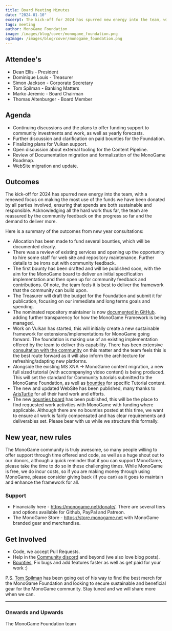 ```yaml
---
title: Board Meeting Minutes
date: "2024-01-10"
excerpt: The kick-off for 2024 has spurred new energy into the team, with a renewed focus on making the most use of the funds we have been donated by all parties involved, ensuring that spends are both sustainable and responsible.  Acknowledging all the hard work thus far, the team are reassured by the community feedback on the progress so far and the demand to deliver more.
tags: meeting
author: MonoGame Foundation
image: /images/blog/cover/monogame_foundation.png
ogImage: /images/blog/cover/monogame_foundation.png
---
```


## Attendee's

- Dean Ellis - President
- Dominique Louis - Treasurer
- Simon Jackson - Corporate Secretary
- Tom Spilman - Banking Matters
- Marko Jeremic - Board Chairman
- Thomas Altenburger - Board Member

## Agenda

- Continuing discussions and the plans to offer funding support to community investments and work, as well as yearly forecasts.
- Further discussion and clarification on paid bounties for the Foundation.
- Finalizing plans for Vulkan support.
- Open discussion about external tooling for the Content Pipeline.
- Review of Documentation migration and formalization of the MonoGame Roadmap.
- WebSite migration and update.

## Outcomes

The kick-off for 2024 has spurred new energy into the team, with a renewed focus on making the most use of the funds we have been donated by all parties involved, ensuring that spends are both sustainable and responsible.  Acknowledging all the hard work thus far, the team are reassured by the community feedback on the progress so far and the demand to deliver more.

Here is a summary of the outcomes from new year consultations:

- Allocation has been made to fund several bounties, which will be documented clearly.
- There was a review of existing services and opening up the opportunity to hire some staff for web site and repository maintenance.  Further details to be irons out with community feedback.
- The first bounty has been drafted and will be published soon, with the aim for the MonoGame board to deliver an initial specification implementation and then open up for community feedback and contributions.  Of note, the team feels it is best to deliver the framework that the community can build upon.
- The Treasurer will draft the budget for the Foundation and submit it for publication, focusing on our immediate and long terms goals and spending.
- The nominated repository maintainer is now [documented in GitHub](https://github.com/MonoGame/MonoGame/issues/8118). adding further transparency for how the MonoGame Framework is being managed.
- Work on Vulkan has started, this will initially create a new sustainable framework for extensions/implementations for MonoGame going forward. The foundation is making use of an existing implementation offered by the team to deliver this capability.  There has been extensive [consultation with the community](https://github.com/MonoGame/MonoGame/issues/4593) on this matter and the team feels this is the best route forward as it will also inform the architecture for refreshing/adapting new platforms.
- Alongside the existing MS XNA -> MonoGame content migration, a new full sized tutorial (with accompanying video content) is being produced.  This will set the standard for Community tutorials submitted to the MonoGame Foundation, as well as [bounties](https://github.com/MonoGame/MonoGame/issues/8120) for specific Tutorial content.
- The new and updated WebSite has been published, many thanks to [ArisTurtle](https://github.com/AristurtleDev) for all their hard work and efforts.
- The new [bounties board](https://github.com/MonoGame/MonoGame/issues/8120) has been published, this will be the place to find requested work activities with MonoGame with funding where applicable.  Although there are no bounties posted at this time, we want to ensure all work is fairly compensated and has clear requirements and deliverables set.  Please bear with us while we structure this formally.

## New year, new rules

The MonoGame community is truly awesome, so many people willing to offer support through time offered and code, as well as a huge shout out to our donors, although a quick reminder that if you can support MonoGame, please take the time to do so in these challenging times.  While MonoGame is free, we do incur costs, so if you are making money through using MonoGame, please consider giving back (if you can) as it goes to maintain and enhance the framework for all.

### Support

- Financially here - https://monogame.net/donate/. There are several tiers and options available for Github, PayPal and Patreon.
- The MonoGame Store - https://store.monogame.net with MonoGame branded gear and merchandise.

## Get Involved

- Code, we accept Pull Requests.
- Help in the [Community discord](https://discord.gg/monogame) and beyond (we also love blog posts).
- [Bounties](https://github.com/MonoGame/MonoGame/issues/8120), Fix bugs and add features faster as well as get paid for your work :)

P.S.
[Tom Spilman](https://github.com/tomspilman) has been going out of his way to find the best merch for the MonoGame Foundation and looking to secure sustainable and beneficial gear for the MonoGame community.  Stay tuned and we will share more when we can.

---

### Onwards and Upwards

The MonoGame Foundation team